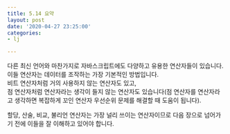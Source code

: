 ```yaml
---
title: 5.14 요약
layout: post
date: '2020-04-27 23:25:00'
categories:
- lj

---
```


다른 최신 언어와 마찬가지로 자바스크립트에도 다양하고 유용한 연산자들이 있습니다.  
이들 연산자는 데이터를 조작하는 가장 기본적인 방법입니다.  
비트 연산자처럼 거의 사용하지 않는 연산자도 있고,  
점 연산자처럼 연산자라는 생각이 들지 않는 연산자도 있습니다(점 연산자를 연산자라고 생각하면 복잡하게 꼬인 연산자 우선순위 문제를 해결할 때 도움이 됩니다).

할당, 산술, 비교, 불리언 연산자는 가장 널리 쓰이는 연산자이므로 다음 장으로 넘어가기 전에 이들을 잘 이해하고 있어야 합니다.